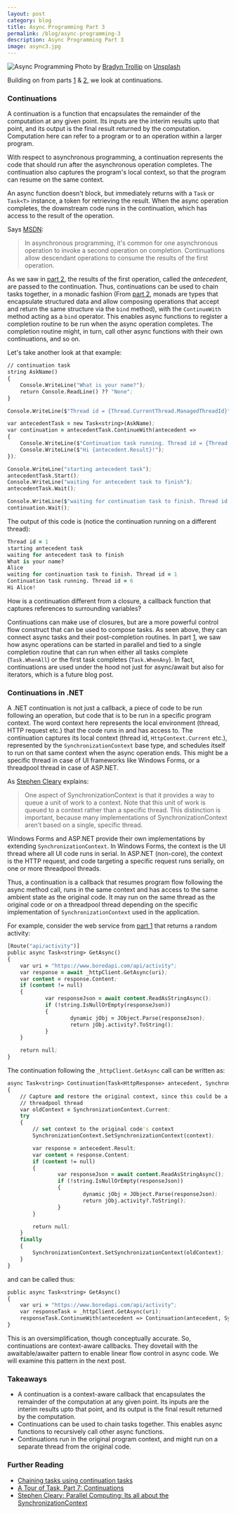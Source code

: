 ```yaml
---
layout: post
category: blog
title: Async Programming Part 3
permalink: /blog/async-programming-3
description: Async Programming Part 3
image: async3.jpg
---
```


![Async Programming](../img/async3.jpg)
<span class="credit">Photo by <a href="https://unsplash.com/@bradyn?utm_content=creditCopyText&utm_medium=referral&utm_source=unsplash">Bradyn Trollip</a> on <a href="https://unsplash.com/photos/person-holding-white-and-blue-plastic-blocks-pxVOztBa6mY?utm_content=creditCopyText&utm_medium=referral&utm_source=unsplash">Unsplash</a></span>
  
Building on from parts [1](/blog/async-programming-1) & [2](/blog/async-programming-2), we look at continuations.

### Continuations

A continuation is a function that encapsulates the remainder of the computation at any given point. Its inputs are the interim results upto that point, and its output is the final result returned by the computation. Computation here can refer to a program or to an operation within a larger program. 

With respect to asynchronous programming, a continuation represents the code that should run after the asynchronous operation completes. The continuation also captures the program's local context, so that the program can resume on the same context.

An async function doesn't block, but immediately returns with a `Task` or `Task<T>` instance, a token for retrieving the result. When the async operation completes, the downstream code runs in the continuation, which has access to the result of the operation.  

Says [MSDN](https://learn.microsoft.com/en-us/dotnet/standard/parallel-programming/chaining-tasks-by-using-continuation-tasks):
> In asynchronous programming, it's common for one asynchronous operation to invoke a second operation on completion. Continuations allow descendant operations to consume the results of the first operation. 

As we saw in [part 2](/blog/async-programming-2), the results of the first operation, called the *antecedent*, are passed  to the continuation. Thus, continuations can be used to chain tasks together, in a monadic fashion (From [part 2](/blog/async-programming-2), monads are types that encapsulate structured data and allow composing operations that accept and return the same structure via the `bind` method), with the `ContinueWith` method acting as a `bind` operator. This enables async functions to register a completion routine to be run when the async operation completes. The completion routine might, in turn, call other async functions with their own continuations, and so on. 

Let's take another look at that example:
```clojure
// continuation task
string AskName()
{
    Console.WriteLine("What is your name?");
    return Console.ReadLine() ?? "None";
}

Console.WriteLine($"Thread id = {Thread.CurrentThread.ManagedThreadId}");

var antecedentTask = new Task<string>(AskName);
var continuation = antecedentTask.ContinueWith(antecedent =>
{
    Console.WriteLine($"Continuation task running. Thread id = {Thread.CurrentThread.ManagedThreadId}");
    Console.WriteLine($"Hi {antecedent.Result}!");
});

Console.WriteLine("starting antecedent task");
antecedentTask.Start();
Console.WriteLine("waiting for antecedent task to finish");
antecedentTask.Wait();

Console.WriteLine($"waiting for continuation task to finish. Thread id = {Thread.CurrentThread.ManagedThreadId}");
continuation.Wait();
```

The output of this code is (notice the continuation running on a different thread):
```clojure
Thread id = 1
starting antecedent task
waiting for antecedent task to finish
What is your name?
Alice
waiting for continuation task to finish. Thread id = 1
Continuation task running. Thread id = 6
Hi Alice!
```

How is a continuation different from a closure, a callback function that captures references to surrounding variables? 

Continuations can make use of closures, but are a more powerful control flow construct that can be used to compose tasks. As seen above, they can connect async tasks and their post-completion routines. In part [1](/blog/async-programming-1), we saw how async operations can be started in parallel and tied to a single completion routine that can run when either all tasks complete (`Task.WhenAll`) or the first task completes (`Task.WhenAny`). In fact, continuations are used under the hood not just for async/await but also for iterators, which is a future blog post.

### Continuations in .NET

A .NET continuation is not just a callback, a piece of code to be run following an operation, but code that is to be run in a specific program context. The word context here represents the local environment (thread, HTTP request etc.) that the code runs in and has access to.  The continuation captures its local context (thread id, `HttpContext.Current` etc.), represented by the `SynchronizationContext` base type, and schedules itself to run on that same context when the async operation ends. This might be a specific thread in case of UI frameworks like Windows Forms, or a threadpool thread in case of ASP.NET. 

As [Stephen Cleary](https://learn.microsoft.com/en-us/archive/msdn-magazine/2011/february/msdn-magazine-parallel-computing-it-s-all-about-the-synchronizationcontext) explains:
> One aspect of SynchronizationContext is that it provides a way to queue a unit of work to a context. Note that this unit of work is queued to a context rather than a specific thread. This distinction is important, because many implementations of SynchronizationContext aren’t based on a single, specific thread.

Windows Forms and ASP.NET provide their own implementations by extending `SynchronizationContext`. In Windows Forms, the context is the UI thread where all UI code runs in serial. In ASP.NET (non-core), the context is the HTTP request, and code targeting a specific request runs serially, on one or more threadpool threads. 

Thus, a continuation is a callback that resumes program flow following the async method call, runs in the same context and has access to the same ambient state as the original code. It may run on the same thread as the original code or on a threadpool thread depending on the specific implementation of `SynchronizationContext` used in the application.

For example, consider the web service from [part 1](/blog/async-programming-1) that returns a random activity:
```clojure
[Route("api/activity")]
public async Task<string> GetAsync()
{
	var uri = "https://www.boredapi.com/api/activity";
	var response = await _httpClient.GetAsync(uri);
	var content = response.Content;
	if (content != null)
	{
			var responseJson = await content.ReadAsStringAsync();
			if (!string.IsNullOrEmpty(responseJson))
			{
					dynamic jObj = JObject.Parse(responseJson);
					return jObj.activity?.ToString();
			}
	}

	return null;
}
```

The continuation following the `_httpClient.GetAsync` call can be written as:

```clojure
async Task<string> Continuation(Task<HttpResponse> antecedent, SynchronizationContext context)
{ 
	// Capture and restore the original context, since this could be a reusable 
	// threadpool thread
	var oldContext = SynchronizationContext.Current;
	try 
	{
		// set context to the original code's context
		SynchronizationContext.SetSynchronizationContext(context);	

		var response = antecedent.Result;
		var content = response.Content;
		if (content != null)
		{
				var responseJson = await content.ReadAsStringAsync();
				if (!string.IsNullOrEmpty(responseJson))
				{
						dynamic jObj = JObject.Parse(responseJson);
						return jObj.activity?.ToString();
				}
		}

		return null;	
	}
	finally 
	{
		SynchronizationContext.SetSynchronizationContext(oldContext);
	}
}
```

and can be called thus:
```clojure
public async Task<string> GetAsync()
{
	var uri = "https://www.boredapi.com/api/activity";
	var responseTask = _httpClient.GetAsync(uri);
	responseTask.ContinueWith(antecedent => Continuation(antecedent, SynchronizationContext.Current));	
}
```

This is an oversimplification, though conceptually accurate. So, continuations are context-aware callbacks. They dovetail with the awaitable/awaiter pattern to enable linear flow control in async code. We will examine this pattern in the next post.

### Takeaways
- A continuation is a context-aware callback that encapsulates the remainder of the computation at any given point. Its inputs are the interim results upto that point, and its output is the final result returned by the computation.
- Continuations can be used to chain tasks together. This enables async functions to recursively call other async functions.
- Continuations run in the original program context, and might run on a separate thread from the original code.


### Further Reading
- [Chaining tasks using continuation tasks](https://learn.microsoft.com/en-us/dotnet/standard/parallel-programming/chaining-tasks-by-using-continuation-tasks)
- [A Tour of Task, Part 7: Continuations](https://blog.stephencleary.com/2015/01/a-tour-of-task-part-7-continuations.html)
- [Stephen Cleary: Parallel Computing: Its all about the SynchronizationContext](https://learn.microsoft.com/en-us/archive/msdn-magazine/2011/february/msdn-magazine-parallel-computing-it-s-all-about-the-synchronizationcontext) 
